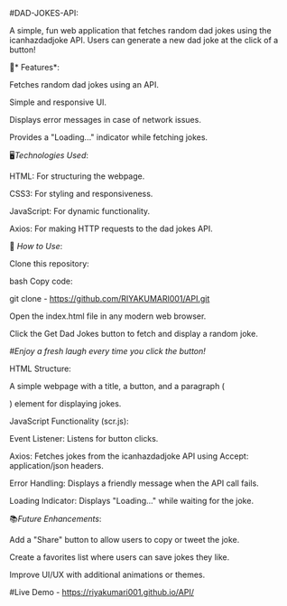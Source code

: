 #DAD-JOKES-API:

A simple, fun web application that fetches random dad jokes using the icanhazdadjoke API. Users can generate a new dad joke at the click of a button!

🚀* Features*:

Fetches random dad jokes using an API.

Simple and responsive UI.

Displays error messages in case of network issues.

Provides a "Loading..." indicator while fetching jokes.

🖥️*Technologies Used*:

HTML: For structuring the webpage.

CSS3: For styling and responsiveness.

JavaScript: For dynamic functionality.

Axios: For making HTTP requests to the dad jokes API.

🔧 *How to Use*:

Clone this repository:

bash
Copy code:

git clone - https://github.com/RIYAKUMARI001/API.git

Open the index.html file in any modern web browser.

Click the Get Dad Jokes button to fetch and display a random joke.

*#Enjoy a fresh laugh every time you click the button!*

HTML Structure:

A simple webpage with a title, a button, and a paragraph (<p>) element for displaying jokes.

JavaScript Functionality (scr.js):

Event Listener: Listens for button clicks.

Axios: Fetches jokes from the icanhazdadjoke API using Accept: application/json headers.

Error Handling: Displays a friendly message when the API call fails.

Loading Indicator: Displays "Loading..." while waiting for the joke.

📚*Future Enhancements*:

Add a "Share" button to allow users to copy or tweet the joke.

Create a favorites list where users can save jokes they like.

Improve UI/UX with additional animations or themes.

#Live Demo -  https://riyakumari001.github.io/API/
